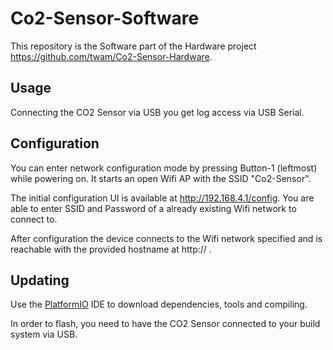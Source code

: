 # Co2-Sensor-Software

This repository is the Software part of the Hardware project https://github.com/twam/Co2-Sensor-Hardware.

## Usage
Connecting the CO2 Sensor via USB you get log access via USB Serial.


## Configuration
You can enter network configuration mode by pressing Button-1 (leftmost) while powering on. It starts an open Wifi AP with the SSID "Co2-Sensor". 

The initial configuration UI is available at http://192.168.4.1/config. You are able to enter SSID and Password of a already existing Wifi network to connect to.

After configuration the device connects to the Wifi network specified and is reachable with the provided hostname at http://<hostname> .

## Updating
Use the [PlatformIO](https://platformio.org) IDE to download dependencies, tools and compiling.

In order to flash, you need to have  the CO2 Sensor connected to your build system via USB.






